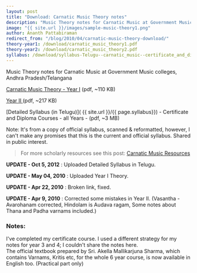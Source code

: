 ```yaml
---
layout: post
title: "Download: Carnatic Music Theory notes"
description: "Music Theory notes for Carnatic Music at Government Music colleges, Andhra Pradesh/Telangana. PDFs. Free download"
image: "{{ site.url }}/images/sample-music-theory1.png"
author: Ananth Pattabiraman
redirect_from: "/blog/2010/04/carnatic-music-theory-download/"
theory-year1: /download/carnatic_music_theory1.pdf
theory-year2: /download/carnatic_music_theory2.pdf  
syllabus: /download/syllabus-Telugu--carnatic_music--certificate_and_diploma--all_years.pdf  
---
```



<div class="jumbotron">
<p>Music Theory notes for Carnatic Music at Government Music colleges, Andhra Pradesh/Telangana</p>
<p> <a class="btn btn-primary" href="{{ site.url }}/{{ page.theory-year1}}">Carnatic Music Theory - Year I</a> (pdf, ~110 KB)</p>
<p> <a class="btn btn-primary" href="{{ site.url }}/{{ page.theory-year2}}">Year II </a> (pdf, ~217 KB)</p>

</div>

<!--more-->

[Detailed Syllabus (in Telugu)]( {{ site.url }}/{{ page.syllabus}}) - Certificate and Diploma Courses - all Years - (pdf, ~3 MB)

<div class="alert alert-warning">Note: It's from a copy of official syllabus, scanned & reformatted, however, I can't make any promises that this is the current and official syllabus. Shared in public interest.  </div>

<blockquote>For more scholarly resources see this post: <a href="{% post_url /blog/2016-04-25-carnatic-resources %}">Carnatic Music Resources</a></blockquote>

**UPDATE - Oct 5, 2012** : Uploaded Detailed Syllabus in Telugu.

**UPDATE - May 04, 2010** : Uploaded Year I Theory.

**UPDATE - Apr 22, 2010** : Broken link, fixed.

**UPDATE - Apr 9, 2010** : Corrected some mistakes in Year II.  (Vasantha - Avarohanam corrected, Hindolam is Audava ragam, Some notes about Thana and Padha varnams included.)

### Notes:

<div class="alert alert-info">I've completed my certificate course. I used a different strategy for my notes for year 3 and 4; I couldn't share the notes here. </div>

<div class="alert alert-info">The official textbook prepared by Sri. Akella Mallikarjuna Sharma, which contains Varnams, Kritis etc, for the whole 6 year course, is now available in English too. (Practical part only)</div>


